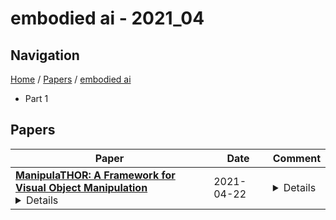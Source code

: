 # embodied ai - 2021_04

## Navigation

[Home](https://lixin97.github.io/arXivRadar) / [Papers](https://lixin97.github.io/arXivRadar/papers) / [embodied ai](https://lixin97.github.io/arXivRadar/papers/embodied_ai)

- Part 1

## Papers

| **Paper** | **Date** | **Comment** |
| --- | --- | --- |
| **[ManipulaTHOR: A Framework for Visual Object Manipulation](http://arxiv.org/abs/2104.11213v1)**<details>The domain of Embodied AI has recently witnessed substantial progress, particularly in navigating agents within their environments. These early successes have laid the building blocks for the community to tackle tasks that require agents to actively interact with objects in their environment. Object manipulation is an established research domain within the robotics community and poses several challenges including manipulator motion, grasping and long-horizon planning, particularly when dealing with oft-overlooked practical setups involving visually rich and complex scenes, manipulation using mobile agents (as opposed to tabletop manipulation), and generalization to unseen environments and objects. We propose a framework for object manipulation built upon the physics-enabled, visually rich AI2-THOR framework and present a new challenge to the Embodied AI community known as ArmPointNav. This task extends the popular point navigation task to object manipulation and offers new challenges including 3D obstacle avoidance, manipulating objects in the presence of occlusion, and multi-object manipulation that necessitates long term planning. Popular learning paradigms that are successful on PointNav challenges show promise, but leave a large room for improvement.</details> | 2021-04-22 | <details>CVPR 2021 -- (Oral presentation)</details> |
